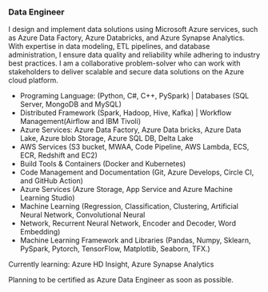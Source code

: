 ### Data Engineer

I design and implement data solutions using Microsoft Azure services, such as Azure Data Factory, Azure Databricks, and Azure Synapse Analytics. With expertise in data modeling, ETL pipelines, and database administration, I ensure data quality and reliability while adhering to industry best practices. I am a collaborative problem-solver who can work with stakeholders to deliver scalable and secure data solutions on the Azure cloud platform.

* Programing Language: (Python, C#, C++, PySpark) | Databases (SQL Server, MongoDB and MySQL)
* Distributed Framework (Spark, Hadoop, Hive, Kafka) | Workflow Management(Airflow and IBM Tivoli)
* Azure Services: Azure Data Factory, Azure Data bricks, Azure Data Lake, Azure blob Storage, Azure SQL DB, Delta Lake
* AWS Services (S3 bucket, MWAA, Code Pipeline, AWS Lambda, ECS, ECR, Redshift and EC2)
* Build Tools & Containers (Docker and Kubernetes)
* Code Management and Documentation (Git, Azure Develops, Circle CI, and GitHub Action)
* Azure Services (Azure Storage, App Service and Azure Machine Learning Studio)
* Machine Learning (Regression, Classification, Clustering, Artificial Neural Network, Convolutional Neural
* Network, Recurrent Neural Network, Encoder and Decoder, Word Embedding)
* Machine Learning Framework and Libraries (Pandas, Numpy, Sklearn, PySpark, Pytorch, TensorFlow, Matplotlib, Seaborn, TFX.)

Currently learning: Azure HD Insight, Azure Synapse Analytics

Planning to be certified as Azure Data Engineer as soon as possible.
